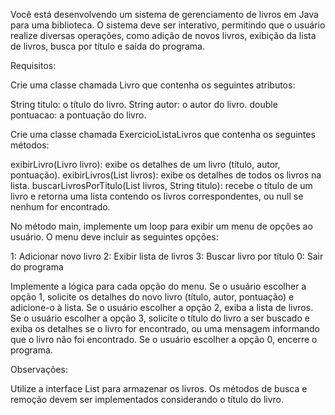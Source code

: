 Você está desenvolvendo um sistema de gerenciamento de livros em Java para uma biblioteca. O sistema deve ser interativo, permitindo que o usuário realize diversas operações, como adição de novos livros, exibição da lista de livros, busca por título e saída do programa.

Requisitos:

Crie uma classe chamada Livro que contenha os seguintes atributos:

String titulo: o título do livro.
String autor: o autor do livro.
double pontuacao: a pontuação do livro.

Crie uma classe chamada ExercicioListaLivros que contenha os seguintes métodos:

exibirLivro(Livro livro): exibe os detalhes de um livro (título, autor, pontuação).
exibirLivros(List<Livro> livros): exibe os detalhes de todos os livros na lista.
buscarLivrosPorTitulo(List<Livro> livros, String titulo): recebe o título de um livro e retorna uma lista contendo os livros correspondentes, ou null se nenhum for encontrado.

No método main, implemente um loop para exibir um menu de opções ao usuário. O menu deve incluir as seguintes opções:

1: Adicionar novo livro
2: Exibir lista de livros
3: Buscar livro por título
0: Sair do programa

Implemente a lógica para cada opção do menu.
Se o usuário escolher a opção 1, solicite os detalhes do novo livro (título, autor, pontuação) e adicione-o à lista.
Se o usuário escolher a opção 2, exiba a lista de livros.
Se o usuário escolher a opção 3, solicite o título do livro a ser buscado e exiba os detalhes se o livro for encontrado, ou uma mensagem informando que o livro não foi encontrado.
Se o usuário escolher a opção 0, encerre o programa.

Observações:

Utilize a interface List para armazenar os livros.
Os métodos de busca e remoção devem ser implementados considerando o título do livro.